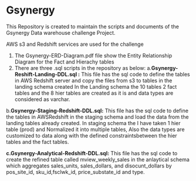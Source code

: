 # Gsynergy
This Repository is created to maintain the scripts and documents of the Gsynergy Data warehouse challenge Project. 

AWS s3 and Redshift services are used for the challenge 

1. The Gsynergy-ERD-Diagram.pdf file show the Entity Relationship Diagram for the Fact and Hierachy tables
2. There are three .sql scripts in the repository as below:
a.**Gsynergy-Reshift-Landing-DDL.sql :**  This file has the sql code to define the tables in AWS Redshift server and copy the files from s3 to tables in the landing schema created
                                           In the Landing schema the 10 tables 2 fact tables and the 8 hier tables are created as it is and data types are considered as varchar.

   
b.**Gsynergy-Staging-Redshift-DDL.sql:**  This file has the sql code to define the tables in AWSRedshift in the staging schema and load the data from the landing tables already 
                                           created.
                                           In staging schema the I have taken 1 hier table (prod) and Normalized it into multiple tables, Also the data types are customized to data 
                                           along with the defined constraintsbetween the hier tables and the fact tables.

                                           
**c.Gsynergy-Analytical-Redshift-DDL.sql:** This file has the sql code to create the refined table called mview_weekly_sales in the anlaytical schema which aggregates sales_units, 
                                          sales_dollars, and disocunt_dollars by pos_site_id, sku_id,fsclwk_id, price_substate_id and type.

   
